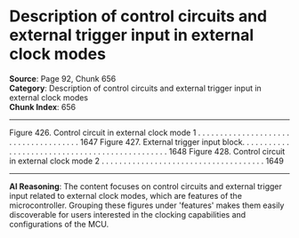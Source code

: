 # Description of control circuits and external trigger input in external clock modes

**Source**: Page 92, Chunk 656  
**Category**: Description of control circuits and external trigger input in external clock modes  
**Chunk Index**: 656

---

Figure 426. Control circuit in external clock mode 1 . . . . . . . . . . . . . . . . . . . . . . . . . . . . . . . . . . . . . 1647
Figure 427. External trigger input block. . . . . . . . . . . . . . . . . . . . . . . . . . . . . . . . . . . . . . . . . . . . . . . 1648
Figure 428. Control circuit in external clock mode 2 . . . . . . . . . . . . . . . . . . . . . . . . . . . . . . . . . . . . . 1649

---

**AI Reasoning**: The content focuses on control circuits and external trigger input related to external clock modes, which are features of the microcontroller. Grouping these figures under 'features' makes them easily discoverable for users interested in the clocking capabilities and configurations of the MCU.
